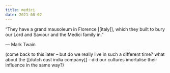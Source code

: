 ```yaml
---
title: medici
date: 2021-08-02
---
```


“They have a grand mausoleum in Florence [[italy]], which they built to bury our Lord and Saviour and the Medici family in.”

— Mark Twain


(come back to this later – but do we really live in such a different time? what about the [[dutch east india company]] - did our cultures imortalise their influence in the same way?) 
